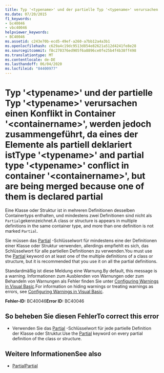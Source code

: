 ```yaml
---
title: Typ '<typename>' und der partielle Typ '<typename>' verursachen einen Konflikt in Container '<containername>', werden jedoch zusammengeführt, da eines der Elemente als partiell deklariert ist
ms.date: 07/20/2015
f1_keywords:
- bc40046
- vbc40046
helpviewer_keywords:
- BC40046
ms.assetid: c243e70b-ecd5-49ef-a260-a7bb12a4a3b1
ms.openlocfilehash: c629a4c19dc9513d854e82621a512d4241fe8e28
ms.sourcegitcommit: f8c270376ed905f6a8896ce0fe25b4f4b38ff498
ms.translationtype: MT
ms.contentlocale: de-DE
ms.lasthandoff: 06/04/2020
ms.locfileid: "84400977"
---
```

# <a name="type-typename-and-partial-type-typename-conflict-in-container-containername-but-are-being-merged-because-one-of-them-is-declared-partial"></a><span data-ttu-id="95178-102">Typ '\<typename>' und der partielle Typ '\<typename>' verursachen einen Konflikt in Container '\<containername>', werden jedoch zusammengeführt, da eines der Elemente als partiell deklariert ist</span><span class="sxs-lookup"><span data-stu-id="95178-102">Type '\<typename>' and partial type '\<typename>' conflict in container '\<containername>', but are being merged because one of them is declared partial</span></span>
<span data-ttu-id="95178-103">Eine Klasse oder Struktur ist in mehreren Definitionen desselben Containertyps enthalten, und mindestens zwei Definitionen sind nicht als `Partial`gekennzeichnet.</span><span class="sxs-lookup"><span data-stu-id="95178-103">A class or structure is appears in multiple definitions in the same container type, and more than one definition is not marked `Partial`.</span></span>  
  
 <span data-ttu-id="95178-104">Sie müssen das [Partial](../language-reference/modifiers/partial.md) -Schlüsselwort für mindestens eine der Definitionen einer Klasse oder Struktur verwenden, allerdings empfiehlt es sich, das Schlüsselwort für alle partiellen Definitionen zu verwenden.</span><span class="sxs-lookup"><span data-stu-id="95178-104">You must use the [Partial](../language-reference/modifiers/partial.md) keyword on at least one of the multiple definitions of a class or structure, but it is recommended that you use it on all the partial definitions.</span></span>  
  
 <span data-ttu-id="95178-105">Standardmäßig ist diese Meldung eine Warnung.</span><span class="sxs-lookup"><span data-stu-id="95178-105">By default, this message is a warning.</span></span> <span data-ttu-id="95178-106">Informationen zum Ausblenden von Warnungen oder zum Behandeln von Warnungen als Fehler finden Sie unter [Configuring Warnings in Visual Basic](/visualstudio/ide/configuring-warnings-in-visual-basic).</span><span class="sxs-lookup"><span data-stu-id="95178-106">For information on hiding warnings or treating warnings as errors, see [Configuring Warnings in Visual Basic](/visualstudio/ide/configuring-warnings-in-visual-basic).</span></span>  
  
 <span data-ttu-id="95178-107">**Fehler-ID:** BC40046</span><span class="sxs-lookup"><span data-stu-id="95178-107">**Error ID:** BC40046</span></span>  
  
## <a name="to-correct-this-error"></a><span data-ttu-id="95178-108">So beheben Sie diesen Fehler</span><span class="sxs-lookup"><span data-stu-id="95178-108">To correct this error</span></span>  
  
- <span data-ttu-id="95178-109">Verwenden Sie das [Partial](../language-reference/modifiers/partial.md) -Schlüsselwort für jede partielle Definition der Klasse oder Struktur.</span><span class="sxs-lookup"><span data-stu-id="95178-109">Use the [Partial](../language-reference/modifiers/partial.md) keyword on every partial definition of the class or structure.</span></span>  
  
## <a name="see-also"></a><span data-ttu-id="95178-110">Weitere Informationen</span><span class="sxs-lookup"><span data-stu-id="95178-110">See also</span></span>

- [<span data-ttu-id="95178-111">Partial</span><span class="sxs-lookup"><span data-stu-id="95178-111">Partial</span></span>](../language-reference/modifiers/partial.md)
